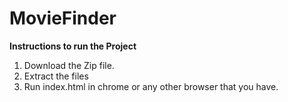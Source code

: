 # MovieFinder

<b> Instructions to run the Project </b>
1. Download the Zip file.
2. Extract the files
3. Run index.html in chrome or any other browser that you have.

